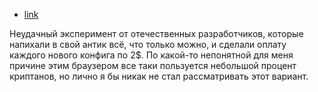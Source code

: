 - [link](https://chebrowser.site/)

Неудачный эксперимент от отечественных разработчиков, которые напихали в свой антик всё, что только можно, и сделали оплату каждого нового конфига по 2$. По какой-то непонятной для меня причине этим браузером все таки пользуется небольшой процент криптанов, но лично я бы никак не стал рассматривать этот вариант.